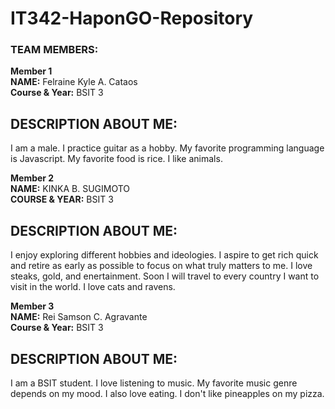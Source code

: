 # IT342-HaponGO-Repository

### TEAM MEMBERS:
**Member 1**<br>
**NAME:** Felraine Kyle A. Cataos<br>
**Course & Year:** BSIT 3

## DESCRIPTION ABOUT ME:
I am a male. I practice guitar as a hobby. My favorite programming language is Javascript. My favorite food is rice. I like animals.

**Member 2** <br>
**NAME:**  KINKA B. SUGIMOTO <br>
**COURSE & YEAR:**  BSIT 3 

## DESCRIPTION ABOUT ME:

I enjoy exploring different hobbies and ideologies. I aspire to get rich quick and retire as early as possible to focus on what truly matters to me. I love steaks, gold, and enertainment.
Soon I will travel to every country I want to visit in the world. I love cats and ravens.

**Member 3**<br>
**NAME:** Rei Samson C. Agravante<br>
**Course & Year:** BSIT 3

## DESCRIPTION ABOUT ME:
I am a BSIT student. I love listening to music. My favorite music genre depends on my mood. I also love eating. I don't like pineapples on my pizza.



